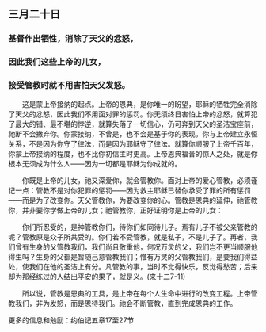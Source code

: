 ## 三月二十日

### 基督作出牺性，消除了天父的忿怒，

### 因此我们这些上帝的儿女，

### 接受管教时就不用害怕天父发怒。

&emsp;&emsp;这是蒙上帝接纳的起点。上帝的恩典，是你唯一的盼望，耶稣的牺牲完全消除了天父的忿怒，因此我们不用面对罪的惩罚。你无须终日害怕上帝的忿怒，就算犯了最大的错、最不堪的悖逆，就算失落了一切信心，仍可奔到天父的圣洁宝座前，祂断不会撇弃你。你蒙接纳，不曾是，也不会是基于你的表现。你与上帝建立永恒关系，不是因为你守了律法，而是因为耶稣守了律法。就算你顺服了上帝千百年，你蒙上帝接纳的程度，也不比你初信主时更高。上帝恩典福音的惊人之处，就是你根本无须成为什么人——因为一切都是耶稣为你成就的。

&emsp;&emsp;你既是上帝的儿女，祂又深爱你，就会管教你。面对上帝的爱心管教，必须谨记一点：管教不是对你犯罪的惩罚——因为救主耶稣已替你承受了罪的所有惩罚——而是为了改变你。天父管教你，为要改变你的心。管教是恩典的延伸，祂管教你，并非要你学做上帝的儿女；祂管教你，正好证明你是上帝的儿女：

&emsp;&emsp;你们所忍受的，是神管教你们，待你们如同待儿子。焉有儿子不被父亲管教的呢？管教原是众子所共受的。你们若不受管教，就是私子，不是儿子了。再者，我们曾有生身的父管教我们，我们尚且敬重他，何况万灵的父，我们岂不更当顺服他得生吗？生身的父都是暂随己意管教我们；惟有万灵的父管教我们，是要我们得益处，使我们在他的圣洁上有分。凡管教的事，当时不觉得快乐，反觉得愁苦；后来却为那经练过的人结出平安的果子，就是义。(来十二7-11)

&emsp;&emsp;所以说，管教是恩典的工具，是上帝在每个人生命中进行的改变工程。上帝管教我们，非为发怒，而是恩待我们。祂会不断管教，直到完成恩典的工作。

更多的信息和勉励：约伯记五章17至27节